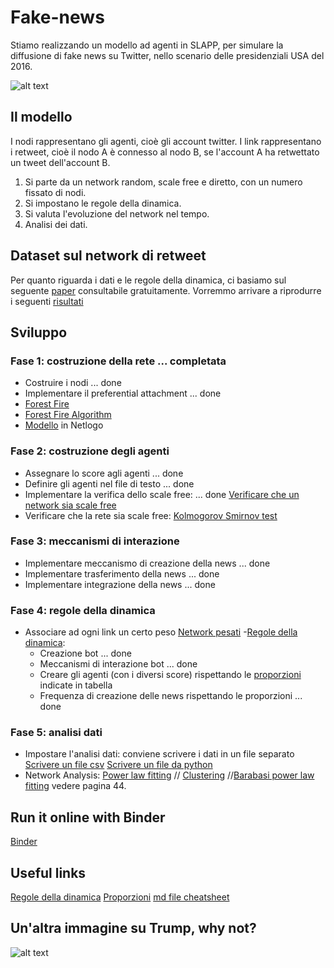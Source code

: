 # Fake-news
Stiamo realizzando un modello ad agenti in SLAPP, per simulare la diffusione di fake news su Twitter, nello scenario delle presidenziali 
USA del 2016.

![alt text](https://dynaimage.cdn.cnn.com/cnn/q_auto,h_600/https%3A%2F%2Fcdn.cnn.com%2Fcnnnext%2Fdam%2Fassets%2F180126190057-08-white-house-mueller-denial-quotes-restricted.jpg)

## Il modello
I nodi rappresentano gli agenti, cioè gli account twitter.
I link rappresentano i retweet, cioè il nodo A è connesso al nodo B, se l'account A ha retwettato un tweet dell'account B.
1. Si parte da un network random, scale free e diretto, con un numero fissato di nodi.
2. Si impostano le regole della dinamica.
3. Si valuta l'evoluzione del network nel tempo. 
4. Analisi dei dati. 

## Dataset sul network di retweet 
Per quanto riguarda i dati e le regole della dinamica, ci basiamo sul seguente [paper](https://www.nature.com/articles/s41467-018-07761-2) consultabile gratuitamente. 
Vorremmo arrivare a riprodurre i seguenti [risultati](https://www.nature.com/articles/s41467-018-07761-2/tables/2)

## Sviluppo
### Fase 1: costruzione della rete ... completata
- Costruire i nodi ... done
- Implementare il preferential attachment ... done
- [Forest Fire](https://arxiv.org/pdf/physics/0603229.pdf)
- [Forest Fire Algorithm](http://snap.stanford.edu/snappy/doc/reference/GenForestFire.html)
- [Modello](https://ccl.northwestern.edu/netlogo/models/PreferentialAttachment) in Netlogo

### Fase 2: costruzione degli agenti 
- Assegnare lo score agli agenti ... done 
- Definire gli agenti nel file di testo ... done 
- Implementare la verifica dello scale free: ... done 
[Verificare che un network sia scale free](https://stackoverflow.com/questions/49908014/how-can-i-check-if-a-network-is-scale-free)
- Verificare che la rete sia scale free:
[Kolmogorov Smirnov test](https://en.wikipedia.org/wiki/Kolmogorov%E2%80%93Smirnov_test)

### Fase 3: meccanismi di interazione
- Implementare meccanismo di creazione della news ... done
- Implementare trasferimento della news ... done
- Implementare integrazione della news ... done

### Fase 4: regole della dinamica 
- Associare ad ogni link un certo peso
[Network pesati](https://networkx.github.io/documentation/stable/auto_examples/drawing/plot_weighted_graph.html)
-[Regole della dinamica](https://docs.google.com/document/d/1kIeEAsEj68Kzrlez-EyenRuGMm5y2Hc0zdkFIFzppUE/edit?usp=sharing):
  - Creazione bot ... done 
  - Meccanismi di interazione bot ... done
  - Creare gli agenti (con i diversi score) rispettando le [proporzioni](https://docs.google.com/spreadsheets/d/12tik2m_w-y7LoZE5tSWOoTFDNzIT6hjsoO4Oaqabnoc/edit#gid=0) indicate in tabella
  - Frequenza di creazione delle news rispettando le proporzioni ... done

### Fase 5: analisi dati 
- Impostare l'analisi dati: conviene scrivere i dati in un file separato 
[Scrivere un file csv](https://www.programiz.com/python-programming/writing-csv-file)
[Scrivere un file da python](https://www.w3schools.com/python/python_file_write.asp)
- Network Analysis: 
[Power law fitting](https://github.com/micheletizzoni/Complexity-in-social-systems/blob/master/2-networkx/nb04_powerlaw_fitting.ipynb) //
[Clustering](https://github.com/micheletizzoni/Complexity-in-social-systems/blob/master/2-networkx/nb05_network_analysis.ipynb)
//[Barabasi power law fitting](https://barabasi.com/f/623.pdf) vedere pagina 44. 

## Run it online with Binder
[Binder](https://mybinder.org/v2/gh/alessandrotofani/Fake-news/snap?filepath=iRunShellOnline.ipynb)

## Useful links
[Regole della dinamica](https://docs.google.com/document/d/1kIeEAsEj68Kzrlez-EyenRuGMm5y2Hc0zdkFIFzppUE/edit?usp=sharing)
[Proporzioni](https://docs.google.com/spreadsheets/d/12tik2m_w-y7LoZE5tSWOoTFDNzIT6hjsoO4Oaqabnoc/edit#gid=0)
[md file cheatsheet](https://github.com/adam-p/markdown-here/wiki/Markdown-Cheatsheet)

## Un'altra immagine su Trump, why not?
![alt text](https://images.axios.com/YWMPTIF_Za_LAeU4cHUJwxe1R0M=/1920x1080/smart/2017/12/15/1513303959471.png)

